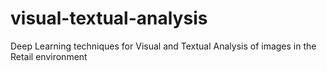 # visual-textual-analysis
Deep Learning techniques for Visual and Textual Analysis of images in the Retail environment
